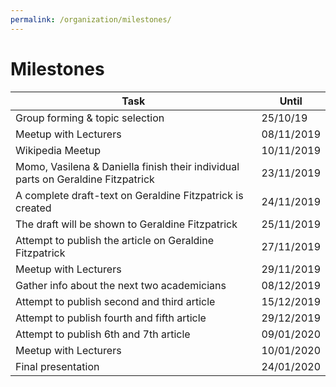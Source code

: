 ```yaml
---
permalink: /organization/milestones/
---
```


# Milestones

| Task | Until |
|-------|--------|
| Group forming & topic selection | 25/10/19 | DONE |
| Meetup with Lecturers | 08/11/2019 | DONE |
| Wikipedia Meetup | 10/11/2019 | DONE |
| Momo, Vasilena & Daniella finish their individual parts on Geraldine Fitzpatrick | 23/11/2019 | DONE |
| A complete draft-text on Geraldine Fitzpatrick is created | 24/11/2019 | DONE |
| The draft will be shown to Geraldine Fitzpatrick | 25/11/2019 | DONE |
| Attempt to publish the article on Geraldine Fitzpatrick | 27/11/2019 | DONE |
| Meetup with Lecturers | 29/11/2019 | DONE |
| Gather info about the next two academicians | 08/12/2019 | ONGOING |
| Attempt to publish second and third article | 15/12/2019 | - |
| Attempt to publish fourth and fifth article | 29/12/2019 | - |
| Attempt to publish 6th and 7th article | 09/01/2020 | - |
| Meetup with Lecturers | 10/01/2020 | - |
| Final presentation | 24/01/2020 | - |
